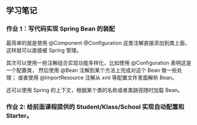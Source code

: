 ## 学习笔记

### 作业 1：写代码实现 Spring Bean 的装配

最简单的就是使用 @Component @Configuration 这类注解直接添加到类上面，
这样就可以直接被 Spring 管理。

其次可以使用一些注解组合实现功能多样化，比如使用 @Configuration 表明这是一个配置类，
然后使用 @Bean 注解到某个方法上完成对这个 Bean 做一些处理；
或者使用 @ImportResource 注解从 xml 等配置文件里面解析 Bean。

还可以使用 Spring 的上下文，根据某个类的名称或者类路径随时加载 Bean。

### 作业 2: 给前面课程提供的 Student/Klass/School 实现自动配置和 Starter。

